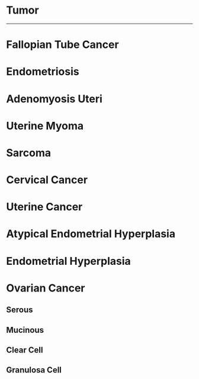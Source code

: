 # Tumor
-------


# Fallopian Tube Cancer

# Endometriosis

# Adenomyosis Uteri

# Uterine Myoma

# Sarcoma

# Cervical Cancer

# Uterine Cancer

# Atypical Endometrial Hyperplasia

# Endometrial Hyperplasia

# Ovarian Cancer

## Serous

## Mucinous

## Clear Cell

## Granulosa Cell

